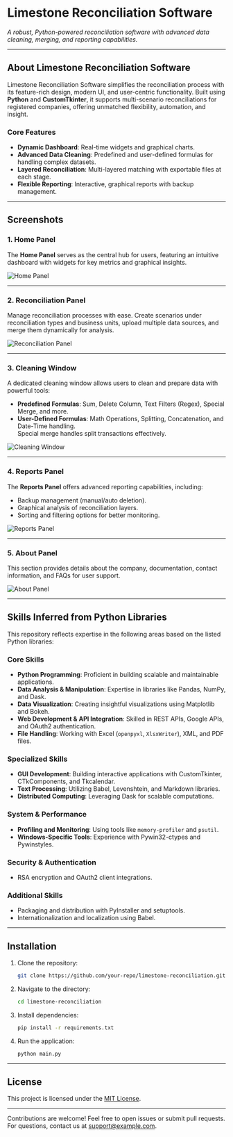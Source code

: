 
# **Limestone Reconciliation Software**  
_A robust, Python-powered reconciliation software with advanced data cleaning, merging, and reporting capabilities._

---

## **About Limestone Reconciliation Software**  
Limestone Reconciliation Software simplifies the reconciliation process with its feature-rich design, modern UI, and user-centric functionality. Built using **Python** and **CustomTkinter**, it supports multi-scenario reconciliations for registered companies, offering unmatched flexibility, automation, and insight.

### **Core Features**
- **Dynamic Dashboard**: Real-time widgets and graphical charts.
- **Advanced Data Cleaning**: Predefined and user-defined formulas for handling complex datasets.
- **Layered Reconciliation**: Multi-layered matching with exportable files at each stage.
- **Flexible Reporting**: Interactive, graphical reports with backup management.

---

## **Screenshots**

### **1. Home Panel**  
The **Home Panel** serves as the central hub for users, featuring an intuitive dashboard with widgets for key metrics and graphical insights.

![Home Panel](screenshot_home.png)

---

### **2. Reconciliation Panel**  
Manage reconciliation processes with ease. Create scenarios under reconciliation types and business units, upload multiple data sources, and merge them dynamically for analysis.

![Reconciliation Panel](screenshot_reconciliation.png)

---

### **3. Cleaning Window**  
A dedicated cleaning window allows users to clean and prepare data with powerful tools:
- **Predefined Formulas**: Sum, Delete Column, Text Filters (Regex), Special Merge, and more.
- **User-Defined Formulas**: Math Operations, Splitting, Concatenation, and Date-Time handling.  
Special merge handles split transactions effectively.

![Cleaning Window](screenshot_cleaning.png)

---

### **4. Reports Panel**  
The **Reports Panel** offers advanced reporting capabilities, including:
- Backup management (manual/auto deletion).
- Graphical analysis of reconciliation layers.
- Sorting and filtering options for better monitoring.  

![Reports Panel](screenshot_reports.png)

---

### **5. About Panel**  
This section provides details about the company, documentation, contact information, and FAQs for user support.

![About Panel](screenshot_about.png)

---

## **Skills Inferred from Python Libraries**

This repository reflects expertise in the following areas based on the listed Python libraries:

### **Core Skills**
- **Python Programming**: Proficient in building scalable and maintainable applications.
- **Data Analysis & Manipulation**: Expertise in libraries like Pandas, NumPy, and Dask.
- **Data Visualization**: Creating insightful visualizations using Matplotlib and Bokeh.
- **Web Development & API Integration**: Skilled in REST APIs, Google APIs, and OAuth2 authentication.
- **File Handling**: Working with Excel (`openpyxl`, `XlsxWriter`), XML, and PDF files.

### **Specialized Skills**
- **GUI Development**: Building interactive applications with CustomTkinter, CTkComponents, and Tkcalendar.
- **Text Processing**: Utilizing Babel, Levenshtein, and Markdown libraries.
- **Distributed Computing**: Leveraging Dask for scalable computations.

### **System & Performance**
- **Profiling and Monitoring**: Using tools like `memory-profiler` and `psutil`.
- **Windows-Specific Tools**: Experience with Pywin32-ctypes and Pywinstyles.

### **Security & Authentication**
- RSA encryption and OAuth2 client integrations.

### **Additional Skills**
- Packaging and distribution with PyInstaller and setuptools.
- Internationalization and localization using Babel.

---

## **Installation**
1. Clone the repository:  
   ```bash
   git clone https://github.com/your-repo/limestone-reconciliation.git
   ```
2. Navigate to the directory:  
   ```bash
   cd limestone-reconciliation
   ```
3. Install dependencies:  
   ```bash
   pip install -r requirements.txt
   ```
4. Run the application:  
   ```bash
   python main.py
   ```

---

## **License**
This project is licensed under the [MIT License](LICENSE).  

---

Contributions are welcome! Feel free to open issues or submit pull requests. For questions, contact us at [support@example.com](mailto:support@example.com).  
